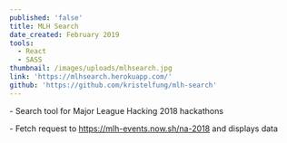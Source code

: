 ```yaml
---
published: 'false'
title: MLH Search
date_created: February 2019
tools:
  - React
  - SASS
thumbnail: /images/uploads/mlhsearch.jpg
link: 'https://mlhsearch.herokuapp.com/'
github: 'https://github.com/kristelfung/mlh-search'
---
```

\- Search tool for Major League Hacking 2018 hackathons

\- Fetch request to <https://mlh-events.now.sh/na-2018> and displays data
